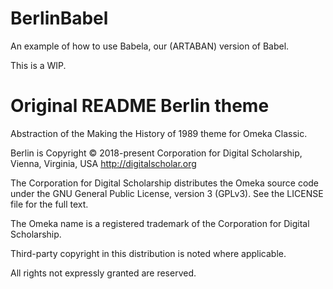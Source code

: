 # BerlinBabel

An example of how to use Babela, our (ARTABAN) version of Babel.

This is a WIP.

# Original README Berlin theme
Abstraction of the Making the History of 1989 theme for Omeka Classic.

Berlin is Copyright © 2018-present Corporation for Digital Scholarship, Vienna, Virginia, USA http://digitalscholar.org

The Corporation for Digital Scholarship distributes the Omeka source code under the GNU General Public License, version 3 (GPLv3). See the LICENSE file for the full text.

The Omeka name is a registered trademark of the Corporation for Digital Scholarship.

Third-party copyright in this distribution is noted where applicable.

All rights not expressly granted are reserved.
